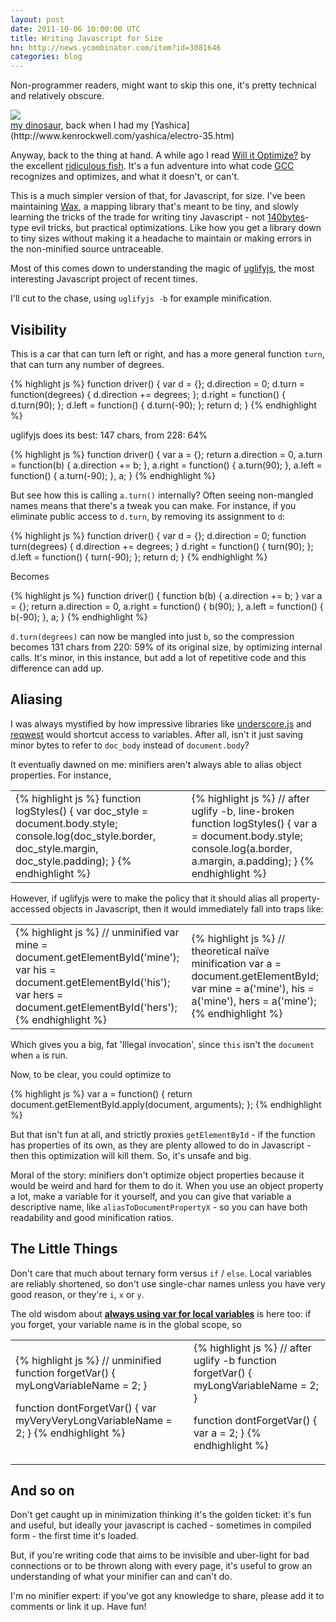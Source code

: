 ```yaml
---
layout: post
date: 2011-10-06 10:00:00 UTC
title: Writing Javascript for Size
hn: http://news.ycombinator.com/item?id=3081646
categories: blog
---
```


Non-programmer readers, might want to skip this one, it's pretty technical
and relatively obscure.

<div class='shutter-300'>
  <img src='http://farm5.static.flickr.com/4136/4757336489_1b748b7fe9_z.jpg' />
</div>

<span class='image-credit'>
<a href='http://www.flickr.com/photos/tmcw/4757336489/'>my dinosaur</a>,
back when I had my [Yashica](http://www.kenrockwell.com/yashica/electro-35.htm)<span>

Anyway, back to the thing at hand. A while ago I read
[Will it Optimize?](http://ridiculousfish.com/blog/posts/will-it-optimize.html)
by the excellent [ridiculous fish](http://ridiculousfish.com/blog/posts.html).
It's a fun adventure into what code [GCC](http://en.wikipedia.org/wiki/GNU_Compiler_Collection)
recognizes and optimizes, and what it doesn't, or can't.

This is a much simpler version of that, for Javascript, for size. I've been
maintaining [Wax](http://mapbox.com/wax), a mapping library that's meant to
be tiny, and slowly learning the tricks of the trade for writing tiny Javascript -
not [140bytes](http://140byt.es/)-type evil tricks, but practical optimizations.
Like how you get a library down to tiny sizes without making it a headache
to maintain or making errors in the non-minified source untraceable.

Most of this comes down to understanding the magic of [uglifyjs](https://github.com/mishoo/UglifyJS),
the most interesting Javascript project of recent times.

I'll cut to the chase, using `uglifyjs -b` for example minification.

## Visibility

This is a car that can turn left or right,
and has a more general function `turn`, that can turn any number
of degrees.

{% highlight js %}
function driver() {
    var d = {};
    d.direction = 0;
    d.turn = function(degrees) {
        d.direction += degrees;
    };
    d.right = function() { d.turn(90); };
    d.left = function() { d.turn(-90); };
    return d;
}
{% endhighlight %}

uglifyjs does its best: 147 chars, from 228: 64%

{% highlight js %}
function driver() {
    var a = {};
    return a.direction = 0, a.turn = function(b) {
        a.direction += b;
    }, a.right = function() {
        a.turn(90);
    }, a.left = function() {
        a.turn(-90);
    }, a;
}
{% endhighlight %}

But see how this is calling `a.turn()` internally? Often seeing
non-mangled names means that there's a tweak you can make. For instance,
if you eliminate public access to `d.turn`, by removing its assignment
to `d`:

{% highlight js %}
function driver() {
    var d = {};
    d.direction = 0;
    function turn(degrees) {
        d.direction += degrees;
    }
    d.right = function() { turn(90); };
    d.left = function() { turn(-90); };
    return d;
}
{% endhighlight %}

Becomes

{% highlight js %}
function driver() {
    function b(b) {
        a.direction += b;
    }
    var a = {};
    return a.direction = 0, a.right = function() {
        b(90);
    }, a.left = function() {
        b(-90);
    }, a;
}
{% endhighlight %}

`d.turn(degrees)` can now be mangled into just `b`,
so the compression becomes 131 chars from 220: 59% of
its original size, by optimizing internal calls. It's minor,
in this instance, but add a lot of repetitive code and this difference
can add up.

## Aliasing

I was always mystified by how impressive libraries like
[underscore.js](https://github.com/documentcloud/underscore/blob/master/underscore.js#L23)
and [reqwest](https://github.com/ded/reqwest/blob/master/src/reqwest.js#L13)
would shortcut access to variables. After all, isn't it just saving
minor bytes to refer to `doc_body` instead of `document.body`?

It eventually dawned on me: minifiers aren't always able to
alias object properties. For instance,

<table class='equitable'><tr><td>
{% highlight js %}
function logStyles() {
    var doc_style = document.body.style;
    console.log(doc_style.border,
        doc_style.margin,
        doc_style.padding);
}
{% endhighlight %}
</td><td>
{% highlight js %}
// after uglify -b, line-broken
function logStyles() {
    var a = document.body.style;
    console.log(a.border,
        a.margin,
        a.padding);
}
{% endhighlight %}
</td></tr></table>

However, if uglifyjs were to make the policy that it should alias all
property-accessed objects in Javascript, then it would immediately fall into
traps like:

<table class='equitable'><tr><td>
{% highlight js %}
// unminified
var mine = document.getElementById('mine');
var his = document.getElementById('his');
var hers = document.getElementById('hers');
{% endhighlight %}
</td><td>
{% highlight js %}
// theoretical naïve minification
var a = document.getElementById;
var mine = a('mine'),
    his = a('mine'),
    hers = a('mine');
{% endhighlight %}
</td></tr></table>

Which gives you a big, fat 'Illegal invocation', since `this` isn't the
`document` when `a` is run.

Now, to be clear, you could optimize to

{% highlight js %}
var a = function() {
    return document.getElementById.apply(document, arguments);
};
{% endhighlight %}

But that isn't fun at all, and strictly proxies `getElementById` - if the
function has properties of its own, as they are plenty allowed to do in
Javascript - then this optimization will kill them. So, it's unsafe and
big.

Moral of the story: minifiers don't optimize object properties because it
would be weird and hard for them to do it. When you use an object property
a lot, make a variable for it yourself, and you can give that variable
a descriptive name, like `aliasToDocumentPropertyX` - so you can have both
readability and good minification ratios.

## The Little Things

Don't care that much about ternary form versus `if` / `else`. Local variables
are reliably shortened, so don't use single-char names unless you have
very good reason, or they're `i`, `x` or `y`.

The old wisdom about [**always using var for local variables**](http://ds.io/oMR7sC)
is here too: if you forget, your variable name is in the global scope, so

<table class='equitable'><tr><td>
{% highlight js %}
// unminified
function forgetVar() {
    myLongVariableName = 2;
}

function dontForgetVar() {
    var myVeryVeryLongVariableName = 2;
}
{% endhighlight %}
</td><td>
{% highlight js %}
// after uglify -b
function forgetVar() {
    myLongVariableName = 2;
}

function dontForgetVar() {
    var a = 2;
}
{% endhighlight %}
</td></tr></table>

## And so on

Don't get caught up in minimization thinking it's the golden ticket: it's fun
and useful, but ideally your javascript is cached - sometimes in compiled form -
the first time it's loaded.

But, if you're writing code that aims to be invisible and uber-light for
bad connections or to be thrown along with every page, it's useful to grow
an understanding of what your minifier can and can't do.

I'm no minifier expert: if you've got any knowledge to share, please add it
to comments or link it up. Have fun!
